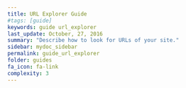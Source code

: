 ```yaml
---
title: URL Explorer Guide
#tags: [guide]
keywords: guide url_explorer
last_update: October, 27, 2016
summary: "Describe how to look for URLs of your site."
sidebar: mydoc_sidebar
permalink: guide_url_explorer
folder: guides
fa_icon: fa-link
complexity: 3
---
```

